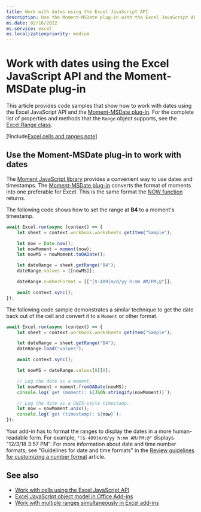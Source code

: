 ```yaml
---
title: Work with dates using the Excel JavaScript API 
description: Use the Moment-MSDate plug-in with the Excel JavaScript API to work with dates.
ms.date: 02/16/2022
ms.service: excel
ms.localizationpriority: medium
---
```


# Work with dates using the Excel JavaScript API and the Moment-MSDate plug-in

This article provides code samples that show how to work with dates using the Excel JavaScript API and the [Moment-MSDate plug-in](https://www.npmjs.com/package/moment-msdate). For the complete list of properties and methods that the `Range` object supports, see the [Excel.Range class](/javascript/api/excel/excel.range).

[!include[Excel cells and ranges note](../includes/note-excel-cells-and-ranges.md)]

## Use the Moment-MSDate plug-in to work with dates

The [Moment JavaScript library](https://momentjs.com/) provides a convenient way to use dates and timestamps. The [Moment-MSDate plug-in](https://www.npmjs.com/package/moment-msdate) converts the format of moments into one preferable for Excel. This is the same format the [NOW function](https://support.microsoft.com/office/3337fd29-145a-4347-b2e6-20c904739c46) returns.

The following code shows how to set the range at **B4** to a moment's timestamp.

```js
await Excel.run(async (context) => {
    let sheet = context.workbook.worksheets.getItem("Sample");

    let now = Date.now();
    let nowMoment = moment(now);
    let nowMS = nowMoment.toOADate();

    let dateRange = sheet.getRange("B4");
    dateRange.values = [[nowMS]];

    dateRange.numberFormat = [["[$-409]m/d/yy h:mm AM/PM;@"]];

    await context.sync();
});
```

The following code sample demonstrates a similar technique to get the date back out of the cell and convert it to a `Moment` or other format.

```js
await Excel.run(async (context) => {
    let sheet = context.workbook.worksheets.getItem("Sample");

    let dateRange = sheet.getRange("B4");
    dateRange.load("values");

    await context.sync();

    let nowMS = dateRange.values[0][0];

    // Log the date as a moment.
    let nowMoment = moment.fromOADate(nowMS);
    console.log(`get (moment): ${JSON.stringify(nowMoment)}`);

    // Log the date as a UNIX-style timestamp.
    let now = nowMoment.unix();
    console.log(`get (timestamp): ${now}`);
});
```

Your add-in has to format the ranges to display the dates in a more human-readable form. For example, `"[$-409]m/d/yy h:mm AM/PM;@"` displays "12/3/18 3:57 PM". For more information about date and time number formats, see "Guidelines for date and time formats" in the [Review guidelines for customizing a number format](https://support.microsoft.com/office/c0a1d1fa-d3f4-4018-96b7-9c9354dd99f5) article.

## See also

- [Work with cells using the Excel JavaScript API](excel-add-ins-cells.md)
- [Excel JavaScript object model in Office Add-ins](excel-add-ins-core-concepts.md)
- [Work with multiple ranges simultaneously in Excel add-ins](excel-add-ins-multiple-ranges.md)
